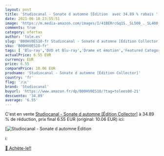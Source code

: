 ```yaml
---
layout: post
title: 'Studiocanal - Sonate d automne [Édition  avec 34.89 % rabais '
date: 2021-06-10 23:55:51
image: 'https://m.media-amazon.com/images/I/41BERrcGq1S._SL500_._SL400_.jpg'
comments: true
category: ofertas
author: 'tole.es'
slug: 'B00HV0ES1O-fr Studiocanal - Sonate d automne [Édition Collector]'
sku: 'B00HV0ES1O-fr'
tags: [ 'Blu-ray','DVD et Blu-ray','Drame et émotion','Featured Categories','Films','studiocanal', ]
actualPrice: 6.55 EUR
currency: EUR
price: 6.55
comparePrice: 10.06 EUR
prodname: 'Studiocanal - Sonate d automne [Édition Collector]'
country: 'fr'
flag: '🇫🇷'
brand: 'Studiocanal'
buyurl: 'https://www.amazon.fr/dp/B00HV0ES1O/?tag=tolees0d-21'
descuento: '34.89'
average: '6.55'
---
```


C'est en vente [Studiocanal - Sonate d automne [Édition Collector]](https://www.amazon.fr/dp/B00HV0ES1O/?tag=tolees0d-21)  à  34.89 % de réduction, prix final  6.55 EUR (original: 10.06 EUR) ici:

[![Studiocanal - Sonate d automne [Édition ](https://m.media-amazon.com/images/I/41BERrcGq1S._SL500_._SL400_.jpg)](https://www.amazon.fr/dp/B00HV0ES1O/?tag=tolees0d-21)

ℹ️:


[🛒 Achète-le!!](https://www.amazon.fr/dp/B00HV0ES1O/?tag=tolees0d-21)
